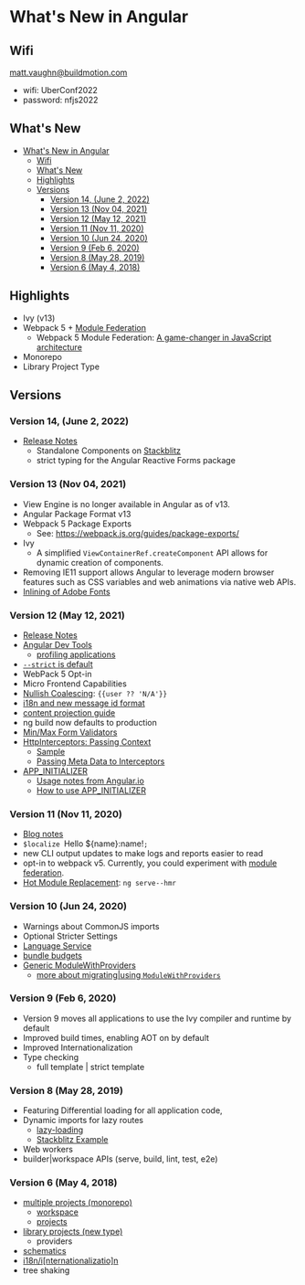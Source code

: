 # What's New in Angular

## Wifi

matt.vaughn@buildmotion.com

- wifi: UberConf2022
- password: nfjs2022

## What's New

- [What's New in Angular](#whats-new-in-angular)
  - [Wifi](#wifi)
  - [What's New](#whats-new)
  - [Highlights](#highlights)
  - [Versions](#versions)
    - [Version 14, (June 2, 2022)](#version-14-june-2-2022)
    - [Version 13 (Nov 04, 2021)](#version-13-nov-04-2021)
    - [Version 12 (May 12, 2021)](#version-12-may-12-2021)
    - [Version 11 (Nov 11, 2020)](#version-11-nov-11-2020)
    - [Version 10 (Jun 24, 2020)](#version-10-jun-24-2020)
    - [Version 9 (Feb 6, 2020)](#version-9-feb-6-2020)
    - [Version 8 (May 28, 2019)](#version-8-may-28-2019)
    - [Version 6 (May 4, 2018)](#version-6-may-4-2018)

## Highlights

- Ivy (v13)
- Webpack 5 + [Module Federation](https://www.youtube.com/playlist?list=PLWSiF9YHHK-DqsFHGYbeAMwbd9xcZbEWJ)
  - Webpack 5 Module Federation: [A game-changer in JavaScript architecture](https://medium.com/swlh/webpack-5-module-federation-a-game-changer-to-javascript-architecture-bcdd30e02669)
- Monorepo
- Library Project Type

## Versions

### Version 14, (June 2, 2022)

- [Release Notes](https://blog.angular.io/angular-v14-is-now-available-391a6db736af)
  - Standalone Components on [Stackblitz](https://stackblitz.com/edit/angular-standalone?file=src%2Fmain.ts)
  - strict typing for the Angular Reactive Forms package

### Version 13 (Nov 04, 2021)

- View Engine is no longer available in Angular as of v13. 
- Angular Package Format v13
- Webpack 5 Package Exports
  - See: https://webpack.js.org/guides/package-exports/
- Ivy
  - A simplified `ViewContainerRef.createComponent` API allows for dynamic creation of components.
- Removing IE11 support allows Angular to leverage modern browser features such as CSS variables and web animations via native web APIs.
- [Inlining of Adobe Fonts](https://youtu.be/yOpy9UMQG-Y)

### Version 12 (May 12, 2021)

- [Release Notes](https://blog.angular.io/angular-v12-is-now-available-32ed51fbfd49)
- [Angular Dev Tools](https://youtu.be/bavWOHZM6zE)
  - [profiling applications](https://angular.io/guide/devtools)
- [`--strict` is default](https://angular.io/guide/strict-mode)
- WebPack 5 Opt-in
- Micro Frontend Capabilities
- [Nullish Coalescing](https://dev.to/this-is-angular/nullish-coalescing-support-in-angular-template-48h6): `{{user ?? 'N/A'}}`
- [i18n and new message id format](https://blog.angular.io/angular-v12-is-now-available-32ed51fbfd49)
- [content projection guide](https://v12.angular.io/guide/content-projection)
- ng build now defaults to production
- [Min/Max Form Validators](https://angular.io/api/forms/Validators)
- [HttpInterceptors: Passing Context](https://netbasal.com/new-in-angular-v12-passing-context-to-http-interceptors-308a1ca2f3dd)
  - [Sample](https://itnext.io/bypass-angular-interceptors-with-request-metadata-cf28061cda69)
  - [Passing Meta Data to Interceptors](https://angular.io/guide/http#passing-metadata-to-interceptors)
- [APP_INITIALIZER](https://angular.io/api/core/APP_INITIALIZER)
  - [Usage notes from Angular.io](https://angular.io/api/core/APP_INITIALIZER#usage-notes)
  - [How to use APP_INITIALIZER](https://www.tektutorialshub.com/angular/angular-how-to-use-app-initializer/)

### Version 11 (Nov 11, 2020)

- [Blog notes](https://blog.angular.io/version-11-of-angular-now-available-74721b7952f7)
- `$localize `Hello ${name}:name!`;`
-  new CLI output updates to make logs and reports easier to read
-  opt-in to webpack v5. Currently, you could experiment with [module federation](https://webpack.js.org/concepts/module-federation/).
-  [Hot Module Replacement](https://javascript.plainenglish.io/state-of-hmr-in-angular-b3c19b4ebc54#:~:text=Angular%2011%20made%20it%20easy,the%20page%20for%20each%20save.): `ng serve--hmr`

### Version 10 (Jun 24, 2020)

- Warnings about CommonJS imports
- Optional Stricter Settings
- [Language Service](https://angular.io/guide/language-service)
- [bundle budgets](https://angular.io/guide/build#configuring-size-budgets)
- [Generic ModuleWithProviders<T>](https://angular.io/api/core/ModuleWithProviders)
  - [more about migrating|using `ModuleWithProviders`](https://angular.io/guide/migration-module-with-providers)

### Version 9 (Feb 6, 2020)

- Version 9 moves all applications to use the Ivy compiler and runtime by default
- Improved build times, enabling AOT on by default
- Improved Internationalization
- Type checking
  - full template | strict template

### Version 8 (May 28, 2019)

- Featuring Differential loading for all application code, 
- Dynamic imports for lazy routes
  - [lazy-loading](https://angular.io/guide/lazy-loading-ngmodules)
  - [Stackblitz Example](https://stackblitz.com/run?file=src%2Fapp%2Fapp-routing.module.ts)
- Web workers
- builder|workspace APIs (serve, build, lint, test, e2e)

### Version 6 (May 4, 2018)

- [multiple projects (monorepo)](https://angular.io/guide/file-structure)
  - [workspace](https://angular.io/guide/glossary#workspace)
  - [projects](https://angular.io/guide/glossary#workspace)
- [library projects (new type)](https://angular.io/guide/glossary#workspace)
  - providers
- [schematics](https://angular.io/guide/glossary#workspace)
- [i18n/i[nternationalizatio]n](https://angular.io/guide/i18n-overview)
- tree shaking